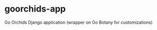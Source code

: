 goorchids-app
=============

Go Orchids Django application (wrapper on Go Botany for customizations)